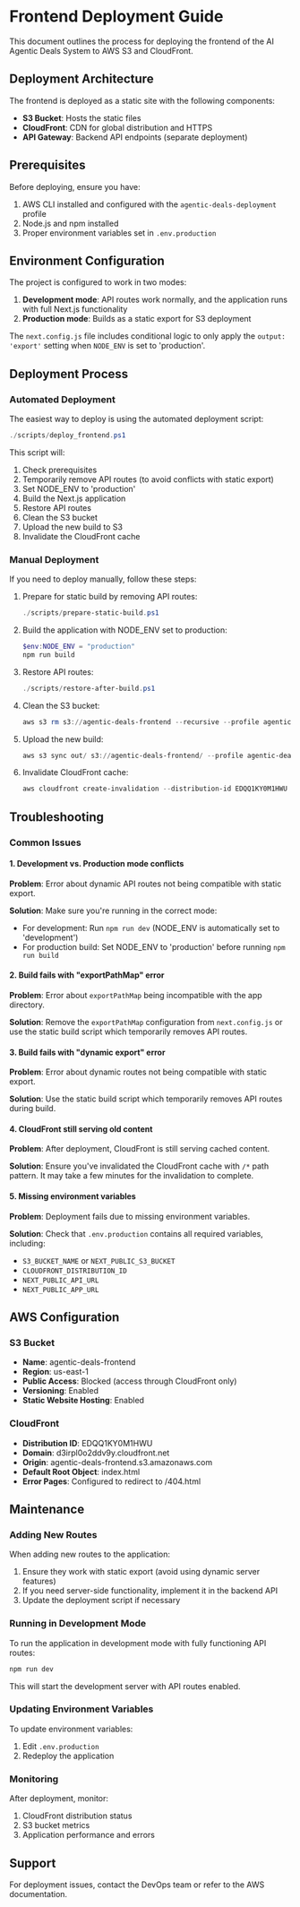 # Frontend Deployment Guide

This document outlines the process for deploying the frontend of the AI Agentic Deals System to AWS S3 and CloudFront.

## Deployment Architecture

The frontend is deployed as a static site with the following components:
- **S3 Bucket**: Hosts the static files
- **CloudFront**: CDN for global distribution and HTTPS
- **API Gateway**: Backend API endpoints (separate deployment)

## Prerequisites

Before deploying, ensure you have:

1. AWS CLI installed and configured with the `agentic-deals-deployment` profile
2. Node.js and npm installed
3. Proper environment variables set in `.env.production`

## Environment Configuration

The project is configured to work in two modes:

1. **Development mode**: API routes work normally, and the application runs with full Next.js functionality
2. **Production mode**: Builds as a static export for S3 deployment

The `next.config.js` file includes conditional logic to only apply the `output: 'export'` setting when `NODE_ENV` is set to 'production'.

## Deployment Process

### Automated Deployment

The easiest way to deploy is using the automated deployment script:

```powershell
./scripts/deploy_frontend.ps1
```

This script will:
1. Check prerequisites
2. Temporarily remove API routes (to avoid conflicts with static export)
3. Set NODE_ENV to 'production'
4. Build the Next.js application
5. Restore API routes
6. Clean the S3 bucket
7. Upload the new build to S3
8. Invalidate the CloudFront cache

### Manual Deployment

If you need to deploy manually, follow these steps:

1. Prepare for static build by removing API routes:
   ```powershell
   ./scripts/prepare-static-build.ps1
   ```

2. Build the application with NODE_ENV set to production:
   ```powershell
   $env:NODE_ENV = "production"
   npm run build
   ```

3. Restore API routes:
   ```powershell
   ./scripts/restore-after-build.ps1
   ```

4. Clean the S3 bucket:
   ```powershell
   aws s3 rm s3://agentic-deals-frontend --recursive --profile agentic-deals-deployment
   ```

5. Upload the new build:
   ```powershell
   aws s3 sync out/ s3://agentic-deals-frontend/ --profile agentic-deals-deployment
   ```

6. Invalidate CloudFront cache:
   ```powershell
   aws cloudfront create-invalidation --distribution-id EDQQ1KY0M1HWU --paths "/*" --profile agentic-deals-deployment --region us-east-1
   ```

## Troubleshooting

### Common Issues

#### 1. Development vs. Production mode conflicts

**Problem**: Error about dynamic API routes not being compatible with static export.

**Solution**: Make sure you're running in the correct mode:
- For development: Run `npm run dev` (NODE_ENV is automatically set to 'development')
- For production build: Set NODE_ENV to 'production' before running `npm run build`

#### 2. Build fails with "exportPathMap" error

**Problem**: Error about `exportPathMap` being incompatible with the app directory.

**Solution**: Remove the `exportPathMap` configuration from `next.config.js` or use the static build script which temporarily removes API routes.

#### 3. Build fails with "dynamic export" error

**Problem**: Error about dynamic routes not being compatible with static export.

**Solution**: Use the static build script which temporarily removes API routes during build.

#### 4. CloudFront still serving old content

**Problem**: After deployment, CloudFront is still serving cached content.

**Solution**: Ensure you've invalidated the CloudFront cache with `/*` path pattern. It may take a few minutes for the invalidation to complete.

#### 5. Missing environment variables

**Problem**: Deployment fails due to missing environment variables.

**Solution**: Check that `.env.production` contains all required variables, including:
- `S3_BUCKET_NAME` or `NEXT_PUBLIC_S3_BUCKET`
- `CLOUDFRONT_DISTRIBUTION_ID`
- `NEXT_PUBLIC_API_URL`
- `NEXT_PUBLIC_APP_URL`

## AWS Configuration

### S3 Bucket

- **Name**: agentic-deals-frontend
- **Region**: us-east-1
- **Public Access**: Blocked (access through CloudFront only)
- **Versioning**: Enabled
- **Static Website Hosting**: Enabled

### CloudFront

- **Distribution ID**: EDQQ1KY0M1HWU
- **Domain**: d3irpl0o2ddv9y.cloudfront.net
- **Origin**: agentic-deals-frontend.s3.amazonaws.com
- **Default Root Object**: index.html
- **Error Pages**: Configured to redirect to /404.html

## Maintenance

### Adding New Routes

When adding new routes to the application:

1. Ensure they work with static export (avoid using dynamic server features)
2. If you need server-side functionality, implement it in the backend API
3. Update the deployment script if necessary

### Running in Development Mode

To run the application in development mode with fully functioning API routes:

```powershell
npm run dev
```

This will start the development server with API routes enabled.

### Updating Environment Variables

To update environment variables:

1. Edit `.env.production`
2. Redeploy the application

### Monitoring

After deployment, monitor:

1. CloudFront distribution status
2. S3 bucket metrics
3. Application performance and errors

## Support

For deployment issues, contact the DevOps team or refer to the AWS documentation. 